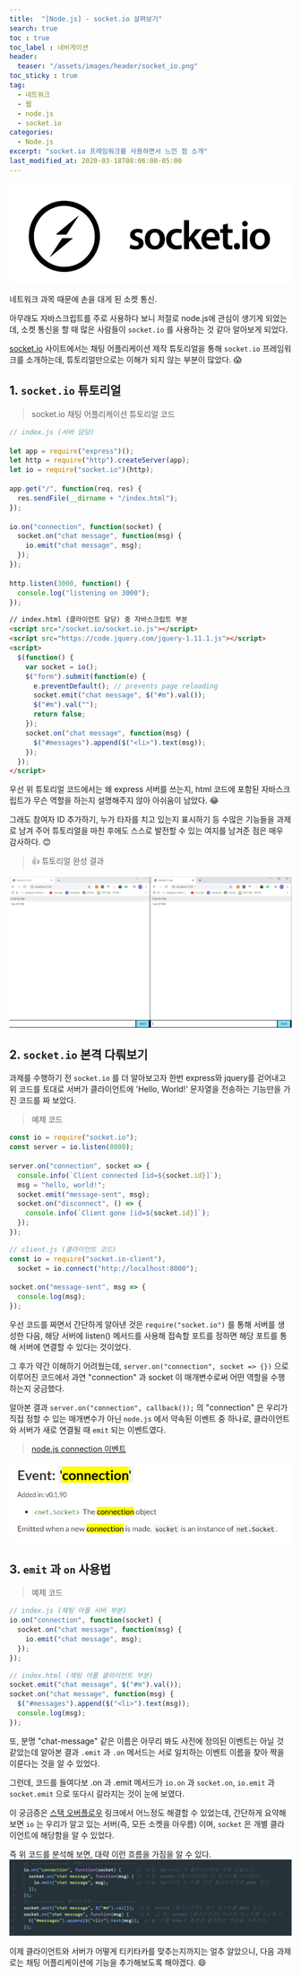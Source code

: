 ```yaml
---
title:  "[Node.js] - socket.io 살펴보기"
search: true
toc : true
toc_label : 네비게이션
header:
  teaser: "/assets/images/header/socket_io.png"
toc_sticky : true
tag:
  - 네트워크
  - 웹
  - node.js
  - socket.io
categories:
  - Node.js
excerpt: "socket.io 프레임워크를 사용하면서 느낀 점 소개"
last_modified_at: 2020-03-18T08:06:00-05:00
---
```

<img src = "/assets/images/header/socket_io.png"/>   

네트워크 과목 때문에 손을 대게 된 소켓 통신.


아무래도 자바스크립트를 주로 사용하다 보니 저절로 node.js에 관심이 생기게 되었는데, 소켓 통신을 할 때 많은 사람들이 `socket.io` 를 사용하는 것 같아 알아보게 되었다.

[socket.io](https://socket.io/) 사이트에서는 채팅 어플리케이션 제작 튜토리얼을 통해 `socket.io` 프레임워크를 소개하는데, 튜토리얼만으로는 이해가 되지 않는 부분이 많았다. 😱

## 1. `socket.io` 튜토리얼
> socket.io 채팅 어플리케이션 튜토리얼 코드

```javascript
// index.js (서버 담당)

let app = require("express")();
let http = require("http").createServer(app);
let io = require("socket.io")(http);

app.get("/", function(req, res) {
  res.sendFile(__dirname + "/index.html");
});

io.on("connection", function(socket) {
  socket.on("chat message", function(msg) {
    io.emit("chat message", msg);
  });
});

http.listen(3000, function() {
  console.log("listening on 3000");
});
```

```html
// index.html (클라이언트 담당) 중 자바스크립트 부분
<script src="/socket.io/socket.io.js"></script>
<script src="https://code.jquery.com/jquery-1.11.1.js"></script>
<script>
  $(function() {
    var socket = io();
    $("form").submit(function(e) {
      e.preventDefault(); // prevents page reloading
      socket.emit("chat message", $("#m").val());
      $("#m").val("");
      return false;
    });
    socket.on("chat message", function(msg) {
      $("#messages").append($("<li>").text(msg));
    });
  });
</script>
```

우선 위 튜토리얼 코드에서는 왜 express 서버를 쓰는지, html 코드에 포함된 자바스크립트가 무슨 역할을 하는지 설명해주지 않아 아쉬움이 남았다. 😂

그래도 참여자 ID 추가하기, 누가 타자를 치고 있는지 표시하기 등 수많은 기능들을 과제로 남겨 주어 튜토리얼을 마친 후에도 스스로 발전할 수 있는 여지를 남겨준 점은 매우 감사하다. 😊

> 👍 튜토리얼 완성 결과

<img src = "/assets/images/2020-03-18-socket_io/chatapp.PNG">


## 2. `socket.io` 본격 다뤄보기

과제를 수행하기 전 `socket.io` 를 더 알아보고자 한번 express와 jquery를 걷어내고 위 코드를 토대로 서버가 클라이언트에 'Hello, World!' 문자열을 전송하는 기능만을 가진 코드를 짜 보았다.
> 예제 코드

```javascript
const io = require("socket.io");
const server = io.listen(8000);

server.on("connection", socket => {
  console.info(`Client connected [id=${socket.id}]`);
  msg = "hello, world!";
  socket.emit("message-sent", msg);
  socket.on("disconnect", () => {
    console.info(`Client gone [id=${socket.id}]`);
  });
});
```


```javascript
// client.js (클라이언트 코드)
const io = require("socket.io-client"),
  socket = io.connect("http://localhost:8000");

socket.on("message-sent", msg => {
  console.log(msg);
});
```
우선 코드를 짜면서 간단하게 알아낸 것은 `require("socket.io")` 를 통해 서버를 생성한 다음, 해당 서버에 listen() 메서드를 사용해 접속할 포트를 정하면 해당 포트를 통해 서버에 연결할 수 있다는 것이었다.   

그 후가 약간 이해하기 어려웠는데, `server.on("connection", socket => {})` 으로 이루어진 코드에서 과연 "connection" 과 socket 이 매개변수로써 어떤 역할을 수행하는지 궁금했다.   

알아본 결과 `server.on("connection", callback());` 의 "connection" 은 우리가 직접 정할 수 있는 매개변수가 아닌 `node.js` 에서 약속된 이벤트 중 하나로, 클라이언트와 서버가 새로 연결될 때 `emit` 되는 이벤트였다.
> [node.js connection 이벤트](https://nodejs.org/api/net.html#net_event_connection)

<img src = "/assets/images/2020-03-18-socket_io/connection.PNG">

## 3. `emit` 과 `on` 사용법
> 예제 코드

```javascript
// index.js (채팅 어플 서버 부분)
io.on("connection", function(socket) {
  socket.on("chat message", function(msg) {
    io.emit("chat message", msg);
  });
});
```
```javascript
// index.html (채팅 어플 클라이언트 부분)
socket.emit("chat message", $("#m").val());
socket.on("chat message", function(msg) {
  $("#messages").append($("<li>").text(msg));
  console.log(msg);
});
```
또, 분명 "chat-message" 같은 이름은 아무리 봐도 사전에 정의된 이벤트는 아닐 것 같았는데 알아본 결과 `.emit` 과 `.on` 메서드는 서로 일치하는 이벤트 이름을 찾아 짝을 이룬다는 것을 알 수 있었다.

그런데, 코드를 들여다보 .on 과 .emit 메서드가 `io.on` 과 `socket.on`, `io.emit` 과 `socket.emit` 으로 또다시 갈라지는 것이 눈에 보였다.

이 궁금증은 [스택 오버플로우](https://stackoverflow.com/questions/32674391/io-emit-vs-socket-emit) 링크에서 어느정도 해결할 수 있었는데, 간단하게 요약해보면 `io` 는 우리가 알고 있는 서버(즉, 모든 소켓을 아우름) 이며, `socket` 은 개별 클라이언트에 해당함을 알 수 있었다.

즉 위 코드를 분석해 보면, 대략 이런 흐름을 가짐을 알 수 있다.
<img src = "/assets/images/2020-03-18-socket_io/procedure.PNG">

이제 클라이언트와 서버가 어떻게 티키타카를 맞추는지까지는 얼추 알았으니, 다음 과제로는 채팅 어플리케이션에 기능을 추가해보도록 해야겠다. 😄
